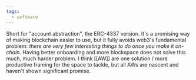 ```yaml
---
tags:
  - software
---
```


Short for "account abstraction", the ERC-4337 version. It's a promising way of making blockchain easier to use, but it fully avoids web3's fundamental problem: *there are very few interesting things to do once you make it on-chain*. Having better onboarding and more blockspace does not solve this much, much harder problem. I think [[AW]] are one solution / more productive framing for the space to tackle, but all AWs are nascent and haven't shown significant promise.